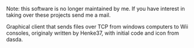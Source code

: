 Note: this software is no longer maintained by me. If you have interest in taking over these projects send me a mail.

Graphical client that sends files over TCP from windows computers to Wii consoles, originaly written by Henke37, with initial code and icon from dasda.